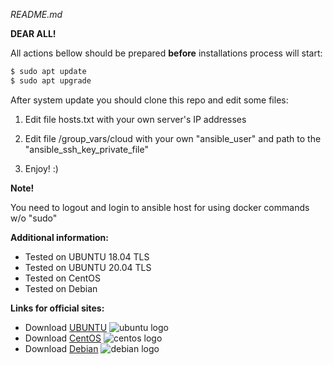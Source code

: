 *README.md*

**DEAR ALL!**

All actions bellow should be prepared **before** installations process will start:

```sh
$ sudo apt update
$ sudo apt upgrade
```

After system update you should clone this repo and edit some files:

1. Edit file hosts.txt with your own server's IP addresses

2. Edit file /group_vars/cloud with your own "ansible_user" and path to the "ansible_ssh_key_private_file"

3. Enjoy! :)

**Note!**

You need to logout and login to ansible host for using docker commands w/o "sudo"

**Additional information:**

*   Tested on UBUNTU 18.04 TLS
*   Tested on UBUNTU 20.04 TLS
*   Tested on CentOS
*   Tested on Debian

**Links for official sites:**

- Download [UBUNTU](https://ubuntu.com/)
![ubuntu logo](https://yandex.by/images/search?pos=5&from=tabbar&img_url=https%3A%2F%2Festuarine.jp%2Fwp-content%2Fuploads%2F2017%2F11%2FUbuntu_log.jpg&text=ubuntu+logo&rpt=simage)
- Download [CentOS](https://www.centos.org/download/)
![centos logo](https://yandex.by/images/search?pos=0&from=tabbar&img_url=https%3A%2F%2Fhosteko.com%2Fhtk-blog%2Fwp-content%2Fuploads%2F2019%2F05%2Fcentos.png&text=centos+logo&rpt=simage)
- Download [Debian](https://www.debian.org/releases/buster/releasenotes)
![debian logo](https://yandex.by/images/search?pos=0&from=tabbar&img_url=https%3A%2F%2Fupload.wikimedia.org%2Fwikipedia%2Fcommons%2Fthumb%2F4%2F4a%2FDebian-OpenLogo.svg%2F440px-Debian-OpenLogo.svg.png&text=debian+logo&rpt=simage)

